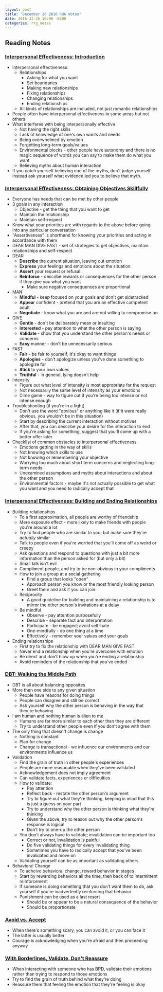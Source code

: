 ```yaml
---
layout: post
title: "December 26 2016 RRG Notes"
date: 2016-12-26 16:00 -0800
categories: rrg_notes
---
```


## Reading Notes

### [Interpersonal Effectiveness: Introduction](https://thingofthings.wordpress.com/2016/01/20/dbt-interpersonal-effectiveness-introduction/)
* Interpersonal effectiveness:
  * Relationships
    * Asking for what you want
    * Set boundaries
    * Making new relationships
    * Fixing relationships
    * Changing relationships
    * Ending relationships
  * All kinds of relationships are included, not just romantic relationships
* People often have interpersonal effectiveness in some areas but not others
* What interferes with being interpersonally effective
  * Not having the right skills
  * Lack of knowledge of one's own wants and needs
  * Being overwhelmed by emotion
  * Forgetting long-term goals/values
  * Environmental blocks - other people have autonomy and there is no magic sequence of words you can say to make them do what you want
  * Believing myths about human interaction
* If you catch yourself believing one of the myths, don't judge yourself. Instead ask yourself what evidence led you to believe that myth.

### [Interpersonal Effectiveness: Obtaining Objectives Skillfully](https://thingofthings.wordpress.com/2016/02/24/interpersonal-effectiveness-obtaining-objectives-skillfully/)
* Everyone has needs that can be met by other people
* 3 goals in any interaction
  * Objective - get the thing that you want to get
  * Maintain the relationship
  * Maintain self-respect
* Know what your priorities are with regards to the above before going into any particular conversation
* "Assertiveness" is shorthand for knowing your priorities and acting in accordance with them
* DEAR MAN GIVE FAST - set of strategies to get objectives, maintain relationships and self-respect
* DEAR
  * **Describe** the current situation, leaving out emotion
  * **Express** your feelings and emotions about the situation
  * **Assert** your request or refusal
  * **Reinforce** - describe rewards or consequences for the other person if they give you what you want
    * Make sure negative consequences are proportional
* MAN
  * **Mindful** - keep focused on your goals and don't get sidetracked
  * **Appear** confident - pretend that you are an effective competent adult
  * **Negotiate** - know what you are and are not willing to compromise on
* GIVE
  * **Gentle** - don't be deliberately mean or insulting
  * **Interested** - pay attention to what the other person is saying
  * **Validate** - show that you understand the other person's needs or concerns
  * **Easy** manner - don't be unnecessarily serious
* FAST
  * **Fair** - be fair to yourself; it's okay to want things
  * **Apologies** - don't apologize unless you've done something to apologize for
  * **Stick** to your own values
  * **Truthful** - in general, lying doesn't help
* Intensity 
  * Figure out what level of intensity is most appropriate for the request
  * Not necessarily the same level of intensity as your emotions
  * Dime game - way to figure out if you're being too intense or not intense enough
* Troubleshooting (if you're in a fight) 
  * Don't use the word "obvious" or anything like it (if it were really obvious, you wouldn't be in this situation)
  * Start by describing the current interaction without motives
  * After that, you can describe your desire for the interaction to end
  * If you're asking for something, suggest that you'll come up with a better offer later
* Checklist of common obstacles to interpersonal effectiveness
  * Emotions getting in the way of skills
  * Not knowing which skills to use
  * Not knowing or remembering your objective
  * Worrying too much about short term concerns and neglecting long-term needs
  * Unexamined assumptions and myths about interactions and about the other person
  * Environmental factors - maybe it's not actually possible to get what you want and you need to radically accept that

### [Interpersonal Effectiveness: Building and Ending Relationships](https://thingofthings.wordpress.com/2016/02/25/interpersonal-effectiveness-building-and-ending-relationships/)
* Building relationships
  * To a first approximation, all people are worthy of friendship
  * Mere exposure effect - more likely to make friends with people you're around a lot
  * Try to find people who are similar to you, but make sure they're *actually* similar
  * Talk to people even if you're worried that you'll come off as weird or creepy
  * Ask questions and respond to questions with just a bit more information than the person asked for (but only a bit)
  * Small talk isn't evil
  * Compliment people, and try to be non-obvious in your compliments
  * How to join a group at a social gathering
    * Find a group that looks "open"
    * Approach person you know or the most friendly looking person
    * Greet them and ask if you can join
  * Reciprocity
    * A good guideline for building and maintaining a relationship is to mirror the other person's invitations at a delay
  * Be mindful
    * Observe - pay attention purposefully
    * Describe - separate fact and interpretation
    * Participate - be engaged; avoid self-hate
    * One-mindfully - do one thing at a time
    * Effectively - remember your values and your goals
* Ending relationships
  * First try to fix the relationship with DEAR MAN GIVE FAST
  * Never end a relationship when you're overcome with emotion
  * Be direct and don't blow up when you're ending a relationship
  * Avoid reminders of the relationship that you've ended

### [DBT: Walking the Middle Path](https://thingofthings.wordpress.com/2016/03/09/dbt-walking-the-middle-path/)
* DBT is all about balancing opposites
* More than one side to any given situation
  * People have reasons for doing things
  * People can disagree and still be correct
  * Ask yourself why the other person is behaving in the way that they're behaving
* I am human and nothing human is alien to me
  * Humans are far more similar to each other than they are different
  * Try to understand other people even if you don't agree with them
* The only thing that doesn't change is change
  * Nothing is constant
  * Plan for change
  * Change is transactional - we influence our environments and our environments influence us
* Validation
  * Find the grain of truth in other people's experiences
  * People are more reasonable when they've been validated
  * Acknowledgement does not imply agreement
  * Can validate facts, experiences or difficulties
  * How to validate:
    * Pay attention
    * Reflect back - restate the other person's argument
    * Try to figure out what they're thinking, keeping in mind that this is just a guess on your part
    * Try to understand why the other person is thinking what they're thinking
    * Given the above, try to reason out why the other person's response is logical
    * Don't try to one-up the other person
  * You don't always have to validate; invalidation can be important too
    * Correct or not, invalidation is painful
    * Do five validating things for every invalidating thing
    * Sometimes you have to radically accept that you've been invalidated and move on
  * Validating yourself can be as important as validating others
* Behavioral Change
  * To acheive behavioral change, reward behavior in stages
  * Start by rewarding behaviors all the time, then back of to intermittent reinforcement
  * If someone is doing something that you don't want them to do, ask yourself if you're inadvertently reinforcing that behavior
  * Punishment can be used as a last resort
    * Should be or appear to be a natural consequence of the behavior
    * Should be proportionate

### [Avoid vs. Accept](https://thingofthings.wordpress.com/2016/03/17/avoid-vs-accept/)
* When there's something scary, you can avoid it, or you can face it
* The latter is usually better
* Courage is acknowledging when you're afraid and then proceeding anyway

### [With Borderlines, Validate, Don't Reassure](https://thingofthings.wordpress.com/2016/03/30/with-borderlines-validate-dont-reassure/)
* When interacting with someone who has BPD, validate their emotions rather than trying to respond to those emotions
* Try to find the grain of truth behind what they're doing
* Reassure them that feeling the emotion that they're feeling is okay